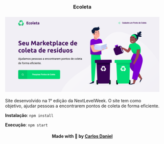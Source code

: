 <h3 align="center">
  Ecoleta
</h3>

<h3 align="center">
    <img alt="Main" width="560" title="#logo" src="./public/assets/wallpapers/TelaPrincipa.png">
    <br>
</h3>

Site desenvolvido na 1° edição da NextLevelWeek. O site tem como objetivo, ajudar pessoas a encontrarem pontos de coleta de forma eficiente.

**Instalação**: ``` npm install ```

**Execução**: ``` npm start ```

<h4 align="center">
    Made with 💜 by <a href="https://www.linkedin.com/in/carlos-daniel-17a320196/" target="_blank">Carlos Daniel</a>
</h4>
